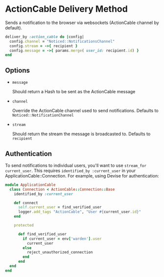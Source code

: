 # ActionCable Delivery Method

Sends a notification to the browser via websockets (ActionCable channel by default).

```ruby
deliver_by :action_cable do |config|
  config.channel = "Noticed::NotificationsChannel"
  config.stream = ->{ recipient }
  config.message = ->{ params.merge( user_id: recipient.id) }
end
```

## Options

* `message`

  Should return a Hash to be sent as the ActionCable message

* `channel`

  Override the ActionCable channel used to send notifications. Defaults to `Noticed::NotificationChannel`

* `stream`

  Should return the stream the message is broadcasted to. Defaults to `recipient`

## Authentication

To send notifications to individual users, you'll want to use `stream_for current_user`. This requires `identified_by :current_user` in your ApplicationCable::Connection. For example, using Devise for authentication:

```ruby
module ApplicationCable
  class Connection < ActionCable::Connection::Base
    identified_by :current_user

    def connect
      self.current_user = find_verified_user
      logger.add_tags "ActionCable", "User #{current_user.id}"
    end

    protected

      def find_verified_user
        if current_user = env['warden'].user
          current_user
        else
          reject_unauthorized_connection
        end
      end
  end
end
```
